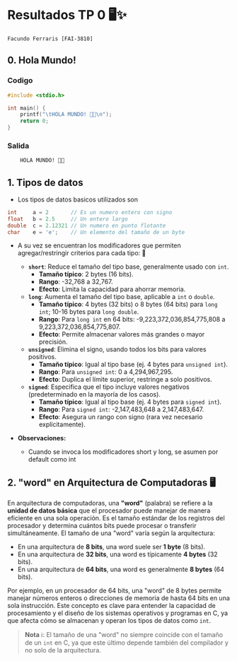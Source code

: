 # Resultados TP 0 🖥️✨

`Facundo Ferraris [FAI-3810]`

## 0. Hola Mundo!

### Codigo

```c
#include <stdio.h>

int main() {
    printf("\tHOLA MUNDO! 🌱✨\n");
    return 0;
}
```

### Salida

```bash
    HOLA MUNDO! 🌱✨
```

## 1. Tipos de datos

- Los tipos de datos basicos utilizados son

```c
int     a = 2       // Es un numero entero con signo
float   b = 2.5     // Un entero largo
double  c = 2.12321 // Un numero en punto flotante
char    e = 'e';    // Un elemento del tamaño de un byte
```

- A su vez se encuentran los modificadores que permiten agregar/restringir criterios para cada tipo: 🔧
  - **`short`**: Reduce el tamaño del tipo base, generalmente usado con `int`.  
    - **Tamaño típico**: 2 bytes (16 bits).  
    - **Rango**: -32,768 a 32,767.  
    - **Efecto**: Limita la capacidad para ahorrar memoria.
  - **`long`**: Aumenta el tamaño del tipo base, aplicable a `int` o `double`.  
    - **Tamaño típico**: 4 bytes (32 bits) o 8 bytes (64 bits) para `long int`; 10-16 bytes para `long double`.  
    - **Rango**: Para `long int` en 64 bits: -9,223,372,036,854,775,808 a 9,223,372,036,854,775,807.  
    - **Efecto**: Permite almacenar valores más grandes o mayor precisión.
  - **`unsigned`**: Elimina el signo, usando todos los bits para valores positivos.  
    - **Tamaño típico**: Igual al tipo base (ej. 4 bytes para `unsigned int`).  
    - **Rango**: Para `unsigned int`: 0 a 4,294,967,295.  
    - **Efecto**: Duplica el límite superior, restringe a solo positivos.
  - **`signed`**: Especifica que el tipo incluye valores negativos (predeterminado en la mayoría de los casos).  
    - **Tamaño típico**: Igual al tipo base (ej. 4 bytes para `signed int`).  
    - **Rango**: Para `signed int`: -2,147,483,648 a 2,147,483,647.  
    - **Efecto**: Asegura un rango con signo (rara vez necesario explícitamente).

- **Observaciones:**
  - Cuando se invoca los modificadores short y long, se asumen por default como int

## 2. "word" en Arquitectura de Computadoras 🖥️

En arquitectura de computadoras, una **"word"** (palabra) se refiere a la **unidad de datos básica** que el procesador puede manejar de manera eficiente en una sola operación. Es el tamaño estándar de los registros del procesador y determina cuántos bits puede procesar o transferir simultáneamente. El tamaño de una "word" varía según la arquitectura:

- En una arquitectura de **8 bits**, una word suele ser **1 byte** (8 bits).  
- En una arquitectura de **32 bits**, una word es típicamente **4 bytes** (32 bits).  
- En una arquitectura de **64 bits**, una word es generalmente **8 bytes** (64 bits).  

Por ejemplo, en un procesador de 64 bits, una "word" de 8 bytes permite manejar números enteros o direcciones de memoria de hasta 64 bits en una sola instrucción. Este concepto es clave para entender la capacidad de procesamiento y el diseño de los sistemas operativos y programas en C, ya que afecta cómo se almacenan y operan los tipos de datos como `int`.

> **Nota** ℹ️: El tamaño de una "word" no siempre coincide con el tamaño de un `int` en C, ya que este último depende también del compilador y no solo de la arquitectura.